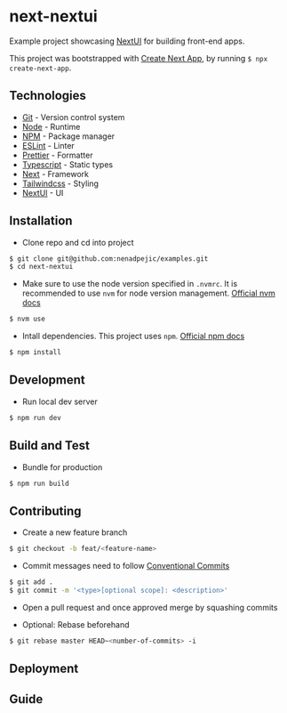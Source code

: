 # next-nextui

Example project showcasing [NextUI](https://nextui.org/) for building front-end apps.

This project was bootstrapped with [Create Next App](https://nextjs.org/docs/pages/api-reference/create-next-app), by running `$ npx create-next-app`.

## Technologies

- [Git](https://git-scm.com/) - Version control system
- [Node](https://nodejs.org/en) - Runtime
- [NPM](https://www.npmjs.com/) - Package manager
- [ESLint](https://eslint.org/) - Linter
- [Prettier](https://prettier.io/) - Formatter
- [Typescript](https://www.typescriptlang.org/) - Static types
- [Next](https://nextjs.org/) - Framework
- [Tailwindcss](https://tailwindcss.com/) - Styling
- [NextUI](https://nextui.org/) - UI

## Installation

- Clone repo and cd into project

```sh
$ git clone git@github.com:nenadpejic/examples.git
$ cd next-nextui
```

- Make sure to use the node version specified in `.nvmrc`. It is recommended to use `nvm` for node version management. [Official nvm docs](https://github.com/nvm-sh/nvm/blob/master/README.md)

```sh
$ nvm use
```

- Intall dependencies. This project uses `npm`. [Official npm docs](https://www.npmjs.com/)

```sh
$ npm install
```

## Development

- Run local dev server

```sh
$ npm run dev
```

## Build and Test

- Bundle for production

```sh
$ npm run build
```

## Contributing

- Create a new feature branch

```sh
$ git checkout -b feat/<feature-name>
```

- Commit messages need to follow [Conventional Commits](https://www.conventionalcommits.org/en/v1.0.0/)

```sh
$ git add .
$ git commit -m '<type>[optional scope]: <description>'
```

- Open a pull request and once approved merge by squashing commits

- Optional: Rebase beforehand

```sh
$ git rebase master HEAD~<number-of-commits> -i
```

## Deployment

## Guide
